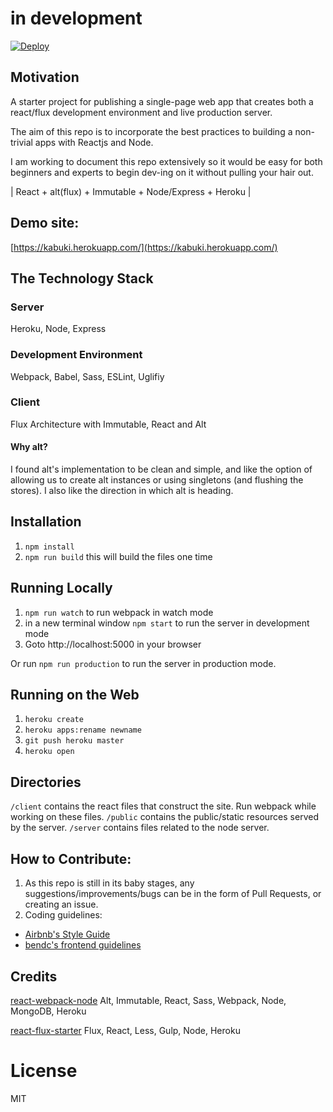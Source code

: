 
# in development

[![Deploy](https://www.herokucdn.com/deploy/button.png)](https://heroku.com/deploy)

## Motivation

A starter project for publishing a single-page web app that creates both a react/flux development environment and live production server.

The aim of this repo is to incorporate the best practices to building a non-trivial apps with Reactjs and Node.

I am working to document this repo extensively so it would be easy for both beginners and experts to begin dev-ing on it without pulling your hair out.

| React + alt(flux) + Immutable + Node/Express + Heroku |

## Demo site:

[https://kabuki.herokuapp.com/](https://kabuki.herokuapp.com/)

## The Technology Stack

### Server

Heroku, Node, Express

### Development Environment

Webpack, Babel, Sass, ESLint, Uglifiy

### Client

Flux Architecture with Immutable, React and Alt

#### Why alt?

I found alt's implementation to be clean and simple, and like the option of allowing us to create alt instances or using singletons (and flushing the stores). I also like the direction in which alt is heading.

## Installation

1. `npm install`
2. `npm run build` this will build the files one time

## Running Locally

1. `npm run watch` to run webpack in watch mode
2. in a new terminal window `npm start` to run the server in development mode
3. Goto http://localhost:5000 in your browser

Or run `npm run production` to run the server in production mode. 

## Running on the Web

1. `heroku create`
2. `heroku apps:rename newname`
3. `git push heroku master`
4. `heroku open`

## Directories

`/client` contains the react files that construct the site. Run webpack while working on these files.
`/public` contains the public/static resources served by the server.
`/server` contains files related to the node server.

## How to Contribute:

1. As this repo is still in its baby stages, any suggestions/improvements/bugs can be in the form of Pull Requests, or creating an issue.
2. Coding guidelines:
 - [Airbnb's Style Guide](https://github.com/airbnb/javascript)
 - [bendc's frontend guidelines](https://github.com/bendc/frontend-guidelines)

## Credits

[react-webpack-node](https://github.com/choonkending/react-webpack-node)
Alt, Immutable, React, Sass, Webpack, Node, MongoDB, Heroku

[react-flux-starter](https://github.com/heroku/react-flux-starter)
Flux, React, Less, Gulp, Node, Heroku

License
===============
MIT
